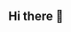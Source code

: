 ## Hi there 👋

<!--
**SakshiVerma-19/SakshiVerma-19** is a ✨ _special_ ✨ repository because its `README.md` (this file) appears on your GitHub profile.

Here are some ideas to get you started:

- 🔭 I’m currently working on my new skills
- 🌱 I’m currently learning Web development
- 📫 How to reach me: Linked In: https://www.linkedin.com/in/sakshi-verma-61b1b3290/
                      Instagram: https://www.instagram.com/sakshiii.vermaaa/
                      X: https://x.com/sakshii_vermaa
- 😄 Pronouns: She/Her
- ⚡ Fun fact: I'm the person who can make any situation sparkle because even my bad puns shine brightly.
-->
